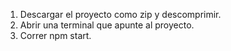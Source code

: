 1. Descargar el proyecto como zip y descomprimir.
2. Abrir una terminal que apunte al proyecto.
3. Correr npm start.
